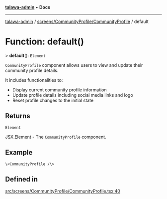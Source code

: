 [**talawa-admin**](../../../../README.md) • **Docs**

***

[talawa-admin](../../../../modules.md) / [screens/CommunityProfile/CommunityProfile](../README.md) / default

# Function: default()

\> **default**(): `Element`

`CommunityProfile` component allows users to view and update their community profile details.

It includes functionalities to:
- Display current community profile information
- Update profile details including social media links and logo
- Reset profile changes to the initial state

## Returns

`Element`

JSX.Element - The `CommunityProfile` component.

## Example

```tsx
\<CommunityProfile /\>
```

## Defined in

[src/screens/CommunityProfile/CommunityProfile.tsx:40](https://github.com/PalisadoesFoundation/talawa-admin/blob/6393648179f5fe59037f42564a6a7bc1ca4e7f9d/src/screens/CommunityProfile/CommunityProfile.tsx#L40)
